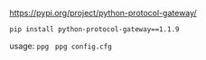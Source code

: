 https://pypi.org/project/python-protocol-gateway/

``` pip install python-protocol-gateway==1.1.9 ```

usage:
``` ppg ```
``` ppg config.cfg```